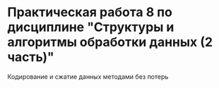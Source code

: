 # Практическая работа 8 по дисциплине "Структуры и алгоритмы обработки данных (2 часть)"

Кодирование и сжатие данных методами без потерь
